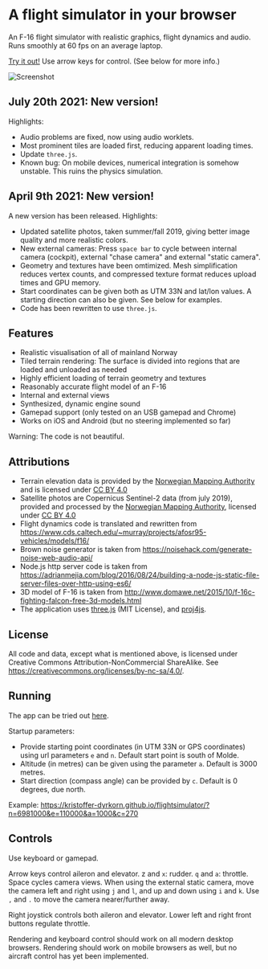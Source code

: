 # A flight simulator in your browser

An F-16 flight simulator with realistic graphics, flight dynamics and audio. Runs smoothly at 60 fps on an average laptop.

[Try it out!](https://kristoffer-dyrkorn.github.io/flightsimulator/) Use arrow keys for control. (See below for more info.)

![Screenshot](https://github.com/kristoffer-dyrkorn/flightsimulator/blob/master/screenshots/flight.jpg)

## July 20th 2021: New version!

Highlights:

- Audio problems are fixed, now using audio worklets.
- Most prominent tiles are loaded first, reducing apparent loading times.
- Update `three.js`.
- Known bug: On mobile devices, numerical integration is somehow unstable. This ruins the physics simulation.

## April 9th 2021: New version!

A new version has been released. Highlights:

- Updated satellite photos, taken summer/fall 2019, giving better image quality and more realistic colors.
- New external cameras: Press `space bar` to cycle between internal camera (cockpit), external "chase camera" and external "static camera".
- Geometry and textures have been omtimized. Mesh simplification reduces vertex counts, and compressed texture format reduces upload times and GPU memory.
- Start coordinates can be given both as UTM 33N and lat/lon values. A starting direction can also be given. See below for examples.
- Code has been rewritten to use `three.js`.

## Features

- Realistic visualisation of all of mainland Norway
- Tiled terrain rendering: The surface is divided into regions that are loaded and unloaded as needed
- Highly efficient loading of terrain geometry and textures
- Reasonably accurate flight model of an F-16
- Internal and external views
- Synthesized, dynamic engine sound
- Gamepad support (only tested on an USB gamepad and Chrome)
- Works on iOS and Android (but no steering implemented so far)

Warning: The code is not beautiful.

## Attributions

- Terrain elevation data is provided by the [Norwegian Mapping Authority](https://www.kartverket.no) and is licensed under [CC BY 4.0](https://creativecommons.org/licenses/by/4.0/)
- Satellite photos are Copernicus Sentinel-2 data (from july 2019), provided and processed by the [Norwegian Mapping Authority](https://www.kartverket.no), licensed under [CC BY 4.0](https://creativecommons.org/licenses/by/4.0/)
- Flight dynamics code is translated and rewritten from https://www.cds.caltech.edu/~murray/projects/afosr95-vehicles/models/f16/
- Brown noise generator is taken from https://noisehack.com/generate-noise-web-audio-api/
- Node.js http server code is taken from https://adrianmejia.com/blog/2016/08/24/building-a-node-js-static-file-server-files-over-http-using-es6/
- 3D model of F-16 is taken from http://www.domawe.net/2015/10/f-16c-fighting-falcon-free-3d-models.html
- The application uses [three.js](https://threejs.org/) (MIT License), and [proj4js](https://github.com/proj4js/proj4js).

## License

All code and data, except what is mentioned above, is licensed under Creative Commons Attribution-NonCommercial ShareAlike. See https://creativecommons.org/licenses/by-nc-sa/4.0/.

## Running

The app can be tried out [here](https://kristoffer-dyrkorn.github.io/flightsimulator/).

Startup parameters:

- Provide starting point coordinates (in UTM 33N or GPS coordinates) using url parameters `e` and `n`. Default start point is south of Molde.
- Altitude (in metres) can be given using the parameter `a`. Default is 3000 metres.
- Start direction (compass angle) can be provided by `c`. Default is 0 degrees, due north.

Example: https://kristoffer-dyrkorn.github.io/flightsimulator/?n=6981000&e=110000&a=1000&c=270

## Controls

Use keyboard or gamepad.

Arrow keys control aileron and elevator. z and `x`: rudder. `q` and `a`: throttle. Space cycles camera views. When using the external static camera, move the camera left and right using `j` and `l`, and up and down using `i` and `k`. Use `,` and `.` to move the camera nearer/further away.

Right joystick controls both aileron and elevator. Lower left and right front buttons regulate throttle.

Rendering and keyboard control should work on all modern desktop browsers. Rendering should work on mobile browsers as well, but no aircraft control has yet been implemented.
